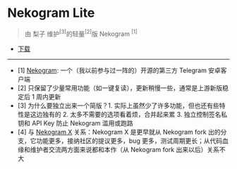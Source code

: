 # Nekogram Lite

> 由 梨子 维护<sup>[3]</sup>的轻量<sup>[2]</sup>版 Nekogram <sup>[1]</sup>

+ [下载](https://t.me/s/rikovm?q=Nekogram-Lite)

---

- [1] [Nekogram](https://gitlab.com/Nekogram/Nekogram): 一个（我以前参与过一阵的）开源的第三方 Telegram 安卓客户端
- [2] 只保留了少量常用功能（如一键复读），更新稍慢一些，通常是上游新版稳定后 1 周内更新
- [3] 为什么要独立出来一个简版？1. 实际上虽然少了许多功能，但也还有些特性是这边独有的 2. 太多不需要的选项看着烦，合并起来累 3. 独立控制签名私钥和 API Key 防止 Nekogram 滥用或跑路
- [4] 与 [Nekogram X](https://github.com/NekoX-Dev/NekoX) 关系：Nekogram X 是更早就从 Nekogram fork 出的分支，它功能更多，接纳社区的提议更多，bug 更多，测试周期更长；从代码血缘和维护者交流两方面来说都和本作（从 Nekogram fork 出来以后）关系不大
